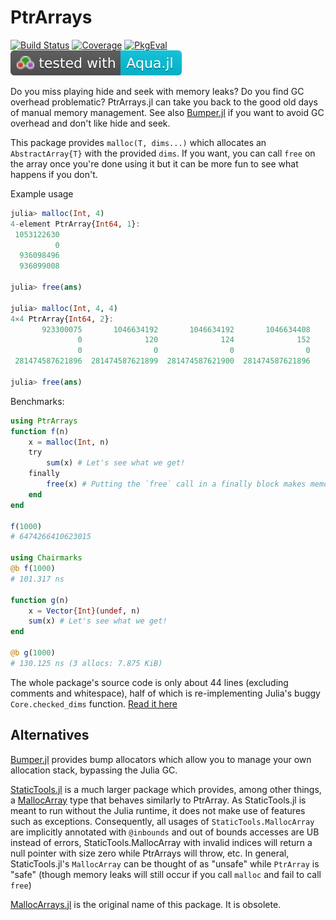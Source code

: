 # PtrArrays

[![Build Status](https://github.com/LilithHafner/PtrArrays.jl/actions/workflows/CI.yml/badge.svg?branch=main)](https://github.com/LilithHafner/PtrArrays.jl/actions/workflows/CI.yml?query=branch%3Amain)
[![Coverage](https://codecov.io/gh/LilithHafner/PtrArrays.jl/branch/main/graph/badge.svg)](https://codecov.io/gh/LilithHafner/PtrArrays.jl)
[![PkgEval](https://JuliaCI.github.io/NanosoldierReports/pkgeval_badges/P/PtrArrays.svg)](https://JuliaCI.github.io/NanosoldierReports/pkgeval_badges/P/PtrArrays.html)
[![Aqua](https://raw.githubusercontent.com/JuliaTesting/Aqua.jl/master/badge.svg)](https://github.com/JuliaTesting/Aqua.jl)

Do you miss playing hide and seek with memory leaks? Do you find GC overhead problematic?
PtrArrays.jl can take you back to the good old days of manual memory management.
See also [Bumper.jl](https://github.com/MasonProtter/Bumper.jl) if you want to avoid GC
overhead and don't like hide and seek.

This package provides `malloc(T, dims...)` which allocates an `AbstractArray{T}` with the
provided `dims`. If you want, you can call `free` on the array once you're done using it
but it can be more fun to see what happens if you don't.

Example usage

```julia
julia> malloc(Int, 4)
4-element PtrArray{Int64, 1}:
 1053122630
          0
  936098496
  936099008

julia> free(ans)

julia> malloc(Int, 4, 4)
4×4 PtrArray{Int64, 2}:
       923300075       1046634192       1046634192       1046634408
               0              120              124              152
               0                0                0                0
 281474587621896  281474587621899  281474587621900  281474587621896

julia> free(ans)
```

Benchmarks:

```julia
using PtrArrays
function f(n)
    x = malloc(Int, n)
    try
        sum(x) # Let's see what we get!
    finally
        free(x) # Putting the `free` call in a finally block makes memory leaks less common
    end
end

f(1000)
# 6474266410623015

using Chairmarks
@b f(1000)
# 101.317 ns

function g(n)
    x = Vector{Int}(undef, n)
    sum(x) # Let's see what we get!
end

@b g(1000)
# 130.125 ns (3 allocs: 7.875 KiB)
```

The whole package's source code is only about 44 lines (excluding comments and whitespace),
half of which is re-implementing Julia's buggy `Core.checked_dims` function.
[Read it here](https://github.com/LilithHafner/PtrArrays.jl/blob/main/src/PtrArrays.jl)

## Alternatives

[Bumper.jl](https://github.com/MasonProtter/Bumper.jl) provides bump allocators which allow
you to manage your own allocation stack, bypassing the Julia GC.

[StaticTools.jl](https://github.com/brenhinkeller/) is a much larger package which provides,
among other things, a
[MallocArray](https://brenhinkeller.github.io/StaticTools.jl/dev/#StaticTools.MallocArray)
type that behaves similarly to PtrArray. As StaticTools.jl is meant to run without the Julia
runtime, it does not make use of features such as exceptions. Consequently, all usages of
`StaticTools.MallocArray` are implicitly annotated with `@inbounds` and out of bounds
accesses are UB instead of errors, StaticTools.MallocArray with invalid indices will return
a null pointer with size zero while PtrArrays will throw, etc. In general, StaticTools.jl's
`MallocArray` can be thought of as "unsafe" while `PtrArray` is "safe" (though memory leaks
will still occur if you call `malloc` and fail to call `free`)

[MallocArrays.jl](https://github.com/LilithHafner/PtrArrays.jl/tree/0b6dbdc012e1058b2b64d0f94863eff4120def85)
is the original name of this package. It is obsolete.
